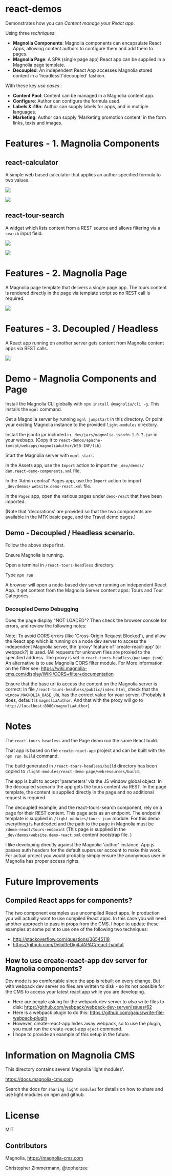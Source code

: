 # react-demos

Demonstrates how you can *Content manage your React app*.

Using three *techniques*:
* __Magnolia Components__: Magnolia components can encapsulate React Apps, allowing content authors to configure them and add them to pages.
* __Magnolia Page__: A SPA (single page app) React app can be supplied in a Magnolia page template.
* __Decoupled__: An independent React App accesses Magnolia stored content in a 'headless'/'decoupled' fashion.


With these key *use cases* :
* __Content Pool__: Content can be managed in a Magnolia content app.
* __Configure__: Author can configure the formula used.
* __Labels & i18n__: Author can supply labels for apps, and in multiple languages.
* __Marketing__: Author can supply 'Marketing promotion content' in the form links, texts and images.



# Features - 1. Magnolia Components

## react-calculator

A simple web based calculator that applies an author specified formula to two values.

![](_dev/README-react-component-calculator.png)

![](_dev/README-react-component-calculator-dialog.png)

## react-tour-search

A widget which lists content from a REST source and allows filtering via a `search` input field.

![](_dev/README-react-component-tour-search.png)

![](_dev/README-react-component-tour-search-dialog.png)

# Features - 2. Magnolia Page

A Magnolia page template that delivers a single page app. The tours content is rendered directly in the page via template script so no REST call is required.

![](_dev/README-react-page.jpg)

# Features - 3. Decoupled / Headless

A React app running on another server gets content from Magnolia content apps via REST calls.

![](_dev/README-react-decoupled.jpg)


# Demo - Magnolia Components and Page
Install the Magnolia CLI globally with `npm install @magnolia/cli -g`. This installs the `mgnl` command.

Get a Magnolia server by running `mgnl jumpstart` in this directory. Or point your existing Magnolia instance to the provided `light-modules` directory.

Install the jsonfn jar included in `_dev/jars/magnolia-jsonfn-1.0.7.jar` in your webapp.
(Copy it to `react-demos/apache-tomcat/webapps/magnoliaAuthor/WEB-INF/lib`)

Start the Magnolia server with `mgnl start`.

In the Assets app, use the `Import` action to import the `_dev/demos/` `dam.react-demo-components.xml` file.

In the 'Admin central' Pages app, use the `Import` action to import `_dev/demos/` `website.demo-react.xml` file.

In the `Pages` app, open the various pages under `demo-react` that have been imported.

(Note that 'decorations' are provided so that the two components are available in the MTK basic page, and the Travel demo pages.)

## Demo - Decoupled / Headless scenario.
Follow the above steps first.

Ensure Magnolia is running.

Open a terminal in `/react-tours-headless` directory.

Type `npm run`

A browser will open a node-based dev server running an independent React App. It get content from the Magnolia Server content apps: Tours and Tour Categories.

### Decoupled Demo Debugging
Does the page display "NOT LOADED"? Then check the browser console for errors, and review the following notes:

Note: To avoid CORS errors (like 'Cross-Origin Request Blocked'), and allow the React app which is running on a node dev server to access the independent Magnolia server, the 'proxy' feature of 'create-react-app' (or webpack?) is used. (All requests for unknown files are proxied to the specified address. The proxy is set in `react-tours-headless/package.json`). An alternative is to use Magnolia CORS filter module. For More information on the filter see: https://wiki.magnolia-cms.com/display/WIKI/CORS+filter+documentation

Ensure that the base url to access the content on the Magnolia server is correct: In file `/react-tours-headless/public/index.html`, check that the `window.MAGNOLIA_BASE_URL` has the correct value for your server. (Probably it does, default is `magnoliaAuthor`. And that with the proxy will go to `http://localhost:8080/magnoliaAuthor`)


# Notes
The `react-tours-headless` and the Page demo run the same React build.

That app is based on the `create-react-app` project and can be built with the `npm run build` command.

The build generated in `/react-tours-headless/build` directory has been copied to `/light-modules/react-demo-page/webresources/build`.

The app is built to accept 'parameters' via the JS window global object. In the decoupled scenario the app gets the tours content via REST. In the page template, the content is supplied directly in the page and no additional request is required.

The decoupled example, and the react-tours-search component, rely on a page for their REST content. This page acts as an endpoint. The endpoint template is supplied in `/light-modules/tours-json` module. For this demo everything is hardcoded and the path to the page in Magnolia must be  `/demo-react/tours-endpoint` (This page is supplied in the `_dev/demos/website.demo-react.xml` content bootstrap file. )

I like developing directly against the Magnolia 'author' instance.
App.js passes auth headers for the default superuser account to make this work.
For actual project you would probably simply ensure the anonymous user in Magnolia has proper access rights.


# Future Improvements

## Compiled React apps for components?
The two component examples use uncompiled React apps. In production you will actually want to use compiled React apps. In this case you will need another approach to pass in props from the CMS. I hope to update these examples at some point to use one of the following two techniques:
* http://stackoverflow.com/questions/36545118
* https://github.com/DeloitteDigitalAPAC/react-habitat

## How to use create-react-app dev server for Magnolia components?
Dev mode is so comfortable since the app is rebuilt on every change. But with webpack dev server no files are written to disk - so its not possible for the CMS to access your latest react app while you are developing.

* Here are people asking for the webpack dev server to *also* write files to disk: https://github.com/webpack/webpack-dev-server/issues/62
* Here is a webpack plugin to do this: https://github.com/gajus/write-file-webpack-plugin
* However, create-react-app hides away webpack, so to use the plugin, you must run the create-react-app `eject` command.
* I hope to provide an example of this setup in the future.




# Information on Magnolia CMS
This directory contains several Magnolia 'light modules'.

https://docs.magnolia-cms.com

Search the docs for `sharing light modules` for details on how to share and use light modules on npm and github.

# License

MIT

## Contributors

Magnolia, https://magnolia-cms.com

Christopher Zimmermann, @topherzee
